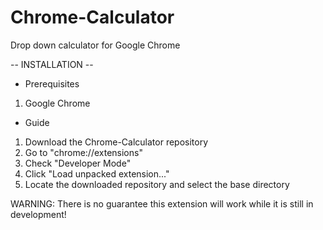 # Chrome-Calculator
Drop down calculator for Google Chrome  
  
-- INSTALLATION --  
  
- Prerequisites  
1) Google Chrome  
  
- Guide  
1) Download the Chrome-Calculator repository  
2) Go to "chrome://extensions"  
3) Check "Developer Mode"  
4) Click "Load unpacked extension..."  
5) Locate the downloaded repository and select the base directory  
  
WARNING: There is no guarantee this extension will work while it is still in development!  
